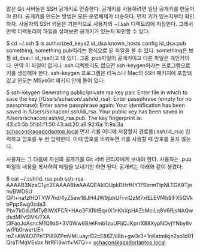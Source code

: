 많은 Git 서버들은 SSH 공개키로 인증한다.
공개키를 사용하려면 일단 공개키를 만들어야 한다. 
공개키를 만드는 방법은 모든 운영체제가 비슷하다. 
먼저 키가 있는지부터 확인하자. 사용자의 SSH 키들은 기본적으로 사용자의 ~/.ssh 디렉토리에 저장한다.
그래서 만약 디렉토리의 파일을 살펴보면 공개키가 있는지 확인할 수 있다:

$ cd ~/.ssh
$ ls
authorized_keys2  id_dsa       known_hosts
config            id_dsa.pub
something, something.pub이라는 형식으로 된 파일을 볼 수 있다.
something은 보통 id_dsa나 id_rsa라고 돼 있다. 
그중 .pub파일이 공개키이고 다른 파일은 개인키이다. 만약 이 파일이 없거나 .ssh 디렉토리도 없으면 ssh-keygen이라는 프로그램으로 키를 생성해야 한다. 
ssh-keygen 프로그램은 리눅스나 Mac의 SSH 패키지에 포함돼 있고 윈도는 MSysGit 패키지 안에 들어 있다:

$ ssh-keygen
Generating public/private rsa key pair.
Enter file in which to save the key (/Users/schacon/.ssh/id_rsa):
Enter passphrase (empty for no passphrase):
Enter same passphrase again:
Your identification has been saved in /Users/schacon/.ssh/id_rsa.
Your public key has been saved in /Users/schacon/.ssh/id_rsa.pub.
The key fingerprint is:
43:c5:5b:5f:b1:f1:50:43:ad:20:a6:92:6a:1f:9a:3a schacon@agadorlaptop.local
먼저 키를 어디에 저장할지 경로를(.ssh/id_rsa) 입력하고 암호를 두 번 입력한다. 
이때 암호를 비워두면 키를 사용할 때 암호를 묻지 않는다.

사용자는 그 다음에 자신의 공개기를 Git 서버 관리자에게 보내야 한다. 
사용자는 .pub 파일의 내용을 복사하여 메일을 보내기만 하면 된다. 
공개키는 아래와 같이 생겼다:

$ cat ~/.ssh/id_rsa.pub
ssh-rsa AAAAB3NzaC1yc2EAAAABIwAAAQEAklOUpkDHrfHY17SbrmTIpNLTGK9Tjom/BWDSU
GPl+nafzlHDTYW7hdI4yZ5ew18JH4JW9jbhUFrviQzM7xlELEVf4h9lFX5QVkbPppSwg0cda3
Pbv7kOdJ/MTyBlWXFCR+HAo3FXRitBqxiX1nKhXpHAZsMciLq8V6RjsNAQwdsdMFvSlVK/7XA
t3FaoJoAsncM1Q9x5+3V0Ww68/eIFmb1zuUFljQJKprrX88XypNDvjYNby6vw/Pb0rwert/En
mZ+AW4OZPnTPI89ZPmVMLuayrD2cE86Z/il8b+gw3r3+1nKatmIkjn2so1d01QraTlMqVSsbx
NrRFi9wrf+M7Q== schacon@agadorlaptop.local
